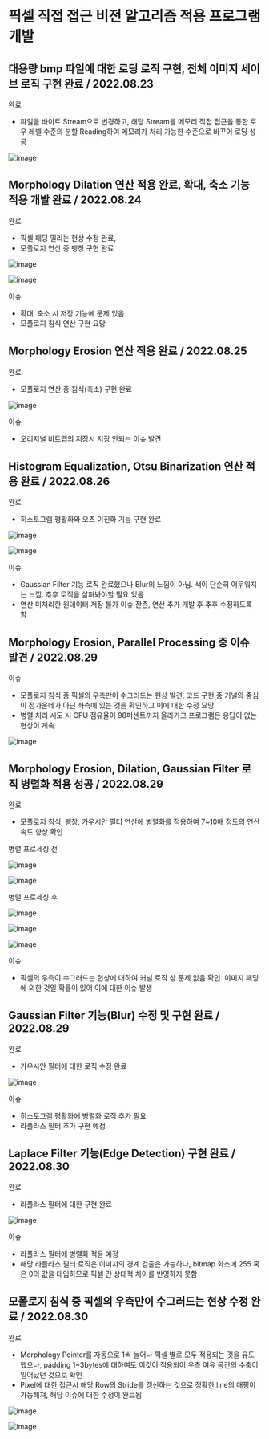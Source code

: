 # 픽셀 직접 접근 비전 알고리즘 적용 프로그램 개발

## 대용량 bmp 파일에 대한 로딩 로직 구현, 전체 이미지 세이브 로직 구현 완료 / 2022.08.23

완료
- 파일을 바이트 Stream으로 변경하고, 해당 Stream을 메모리 직접 접근을 통한 로우 레벨 수준의 분할 Reading하여 메모리가 처리 가능한 수준으로 바꾸어 로딩 성공

![image](https://user-images.githubusercontent.com/80696846/187153489-ae6e2f66-4648-4a9d-8f6d-87f70829dfa1.png)

## Morphology Dilation 연산 적용 완료, 확대, 축소 기능 적용 개발 완료 / 2022.08.24

완료
- 픽셀 패딩 밀리는 현상 수정 완료,
- 모폴로지 연산 중 팽창 구현 완료

![image](https://user-images.githubusercontent.com/80696846/187153700-5586d86a-fe5f-44d1-81f6-582ad16a2bd0.png)

![image](https://user-images.githubusercontent.com/80696846/187153444-cf27ff3c-eab4-47a1-89ab-2015d861d676.png)

이슈
- 확대, 축소 시 저장 기능에 문제 있음
- 모폴로지 침식 연산 구현 요망

## Morphology Erosion 연산 적용 완료 / 2022.08.25

완료
- 모폴로지 연산 중 침식(축소) 구현 완료

![image](https://user-images.githubusercontent.com/80696846/187153586-d223fe68-4c57-43ee-be9d-59d80d054f98.png)

이슈
- 오리지널 비트맵의 저장시 저장 안되는 이슈 발견

## Histogram Equalization, Otsu Binarization 연산 적용 완료 / 2022.08.26

완료
- 히스토그램 평활화와 오츠 이진화 기능 구현 완료

![image](https://user-images.githubusercontent.com/80696846/187153766-56467f2b-f607-463c-9601-e3b246d188ba.png)

![image](https://user-images.githubusercontent.com/80696846/187153824-01ccb0c5-a318-4989-92c9-ccfbfdd10c05.png)

이슈
- Gaussian Filter 기능 로직 완료했으나 Blur의 느낌이 아님. 색이 단순히 어두워지는 느낌. 추후 로직을 살펴봐야할 필요 있음
- 연산 미처리한 원데이터 저장 불가 이슈 잔존, 연산 추가 개발 후 추후 수정하도록 함

## Morphology Erosion, Parallel Processing 중 이슈 발견 / 2022.08.29

이슈
- 모폴로지 침식 중 픽셀의 우측만이 수그러드는 현상 발견, 코드 구현 중 커널의 중심이 정가운데가 아닌 좌측에 있는 것을 확인하고 이에 대한 수정 요망
- 병렬 처리 시도 시 CPU 점유율이 98퍼센트까지 올라가고 프로그램은 응답이 없는 현상이 계속 

![image](https://user-images.githubusercontent.com/80696846/187153961-877e655e-1105-4fe1-a2e8-5706f2bf75ea.png)

## Morphology Erosion, Dilation, Gaussian Filter 로직 병렬화 적용 성공 / 2022.08.29

완료
- 모폴로지 침식, 팽창, 가우시안 필터 연산에 병렬화를 적용하여 7~10배 정도의 연산 속도 향상 확인

병렬 프로세싱 전

![image](https://user-images.githubusercontent.com/80696846/187317595-3c7ba302-a153-4bbb-a2a2-222e45e64c89.png)

![image](https://user-images.githubusercontent.com/80696846/187317424-5f65a369-d3f1-4473-bdce-fae15a46d060.png)

병렬 프로세싱 후

![image](https://user-images.githubusercontent.com/80696846/187317689-20a17805-64b4-4a50-a6b2-513e4f91fa68.png)

![image](https://user-images.githubusercontent.com/80696846/187317004-027a250a-6cae-454e-8f0d-d341cd6925e6.png)

![image](https://user-images.githubusercontent.com/80696846/187154171-737cd69d-5e86-4fc3-aeed-2b0b67a8e42e.png)

이슈
- 픽셀의 우측이 수그러드는 현상에 대하여 커널 로직 상 문제 없음 확인. 이미지 패딩에 의한 것일 확률이 있어 이에 대한 이슈 발생

## Gaussian Filter 기능(Blur) 수정 및 구현 완료 / 2022.08.29

완료
- 가우시안 필터에 대한 로직 수정 완료

![image](https://user-images.githubusercontent.com/80696846/187154278-64f072c3-8961-4e4c-8122-bed3f8454f3d.png)

이슈
- 히스토그램 평활화에 병렬화 로직 추가 필요
- 라플라스 필터 추가 구현 예정

## Laplace Filter 기능(Edge Detection) 구현 완료 / 2022.08.30

완료
- 라플라스 필터에 대한 구현 완료

![image](https://user-images.githubusercontent.com/80696846/187328167-427e0127-af39-4f5f-8edc-80fd275d1f3c.png)

이슈
- 라플라스 필터에 병렬화 적용 예정
- 해당 라플라스 필터 로직은 이미지의 경계 검출은 가능하나, bitmap 화소에 255 혹은 0의 값을 대입하므로 픽셀 간 상대적 차이를 반영하지 못함

## 모폴로지 침식 중 픽셀의 우측만이 수그러드는 현상 수정 완료 / 2022.08.30

완료
- Morphology Pointer를 자동으로 1씩 늘어나 픽셀 별로 모두 적용되는 것을 유도했으나, padding 1~3bytes에 대하여도 이것이 적용되어 우측 여유 공간의 수축이 일어났던 것으로 확인
- Pixel에 대한 접근시 해당 Row의 Stride를 갱신하는 것으로 정확한 line의 매핑이 가능해져, 해당 이슈에 대한 수정이 완료됨

![image](https://user-images.githubusercontent.com/80696846/187332712-6694b5f2-d5e9-4030-8b36-3f6db17f759d.png)

![image](https://user-images.githubusercontent.com/80696846/187332644-4c78387e-9b0e-4496-85d8-88d8cc88cef5.png)

